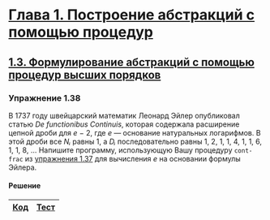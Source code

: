 # [Глава 1. Построение абстракций с помощью процедур](index.md#Глава-1-Построение-абстракций-с-помощью-процедур)
## [1.3. Формулирование абстракций с помощью процедур высших порядков](index.md#13-Формулирование-абстракций-с-помощью-процедур-высших-порядков)

### Упражнение 1.38
В 1737 году швейцарский математик Леонард Эйлер опубликовал статью _De functionibus
Continuis_, которая содержала расширение цепной дроби для _e_ − 2, где _e_ —
основание натуральных логарифмов. В этой дроби все _Nᵢ_ равны 1, а _Dᵢ_
последовательно равны 1, 2, 1, 1, 4, 1, 1, 6, 1, 1, 8, ... Напишите программу,
использующую Вашу процедуру `cont-frac` из [упражнения 1.37](exercise_1_37.md#Упражнение-137)
для вычисления _e_ на основании формулы Эйлера.

#### Решение
[Код](../../src/chapter01/exercise_1_38.rkt) | [Тест](../../test/chapter01/test_exercise_1_38.rkt)
--- | ---
